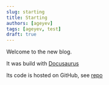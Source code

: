 ```yaml
---
slug: starting
title: Starting
authors: [ageyev]
tags: [ageyev, test]
draft: true
---
```


Welcome to the new blog.

It was build with [Docusaurus](https://docusaurus.io)

<!-- truncate -->

Its code is hosted on GitHub, see [repo](https://github.com/ageyev/ageyev.github.io/)
